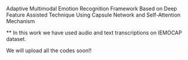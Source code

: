Adaptive Multimodal Emotion Recognition Framework Based on Deep Feature Assisted Technique Using Capsule Network and Self-Attention Mechanism


** In this work we have used audio and text transcriptions on IEMOCAP dataset.

We will upload all the codes soon!!
